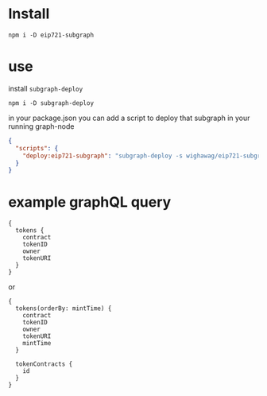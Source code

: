 # Install

`npm i -D eip721-subgraph`

# use

install `subgraph-deploy`

`npm i -D subgraph-deploy`


in your package.json you can add a script to deploy that subgraph in your running graph-node

```json
{
  "scripts": {
    "deploy:eip721-subgraph": "subgraph-deploy -s wighawag/eip721-subgraph -f eip721-subgraph -i http://localhost:5001/api -g http://localhost:8020"
  }
}
```

# example graphQL query
```
{
  tokens {
    contract
    tokenID
    owner
    tokenURI
  }
}
```


or

```
{
  tokens(orderBy: mintTime) {
    contract
    tokenID
    owner
    tokenURI
    mintTime
  }
  
  tokenContracts {
    id
  }
}
```
